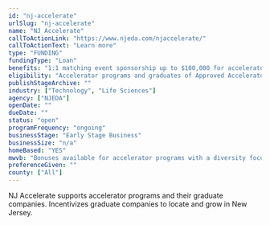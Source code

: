 ```yaml
---
id: "nj-accelerate"
urlSlug: "nj-accelerate"
name: "NJ Accelerate"
callToActionLink: "https://www.njeda.com/njaccelerate/"
callToActionText: "Learn more"
type: "FUNDING"
fundingType: "Loan"
benefits: "1:1 matching event sponsorship up to $100,000 for accelerator programs. 1:1 matching loan funding up to $250,000 and rent support for up to 6 months for graduate companies."
eligibility: "Accelerator programs and graduates of Approved Accelerators. "
publishStageArchive: ""
industry: ["Technology", "Life Sciences"]
agency: ["NJEDA"]
openDate: ""
dueDate: ""
status: "open"
programFrequency: "ongoing"
businessStage: "Early Stage Business"
businessSize: "n/a"
homeBased: "YES"
mwvb: "Bonuses available for accelerator programs with a diversity focus as well as mwbe"
preferenceGiven: ""
county: ["All"]
---
```


NJ Accelerate supports accelerator programs and their graduate companies. Incentivizes graduate companies to locate and grow in New Jersey.
